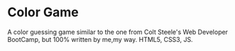 # Color Game
A color guessing game similar to the one from Colt Steele's Web Developer BootCamp, but 100% written by me,my way. HTML5, CSS3, JS.